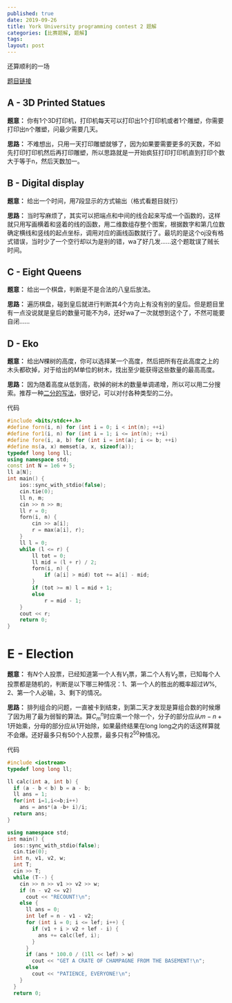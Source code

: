 ```yaml
---
published: true
date: 2019-09-26
title: York University programming contest 2 题解
categories: [比赛题解, 题解]
tags: 
layout: post
---
```

还算顺利的一场
<!--more-->
[题目链接](https://open.kattis.com/contests/s4m8pb/problems)
## A - 3D Printed Statues

**题意：** 你有1个3D打印机，打印机每天可以打印出1个打印机或者1个雕塑，你需要打印出n个雕塑，问最少需要几天。

**思路：** 不难想出，只用一天打印雕塑就够了，因为如果要需要更多的天数，不如先打印打印机然后再打印雕塑，所以思路就是一开始疯狂打印打印机直到打印个数大于等于n，然后天数加一。

## B - Digital display

**题意：** 给出一个时间，用7段显示的方式输出（格式看题目就行）

**思路：** 当时写麻烦了，其实可以把端点和中间的线合起来写成一个函数的，这样就只用写画横着和竖着的线的函数，用二维数组存整个图案，根据数字和第几位数确定横线和竖线的起点坐标，调用对应的画线函数就行了。最坑的是这个oj没有格式错误，当时少了一个空行却以为是别的错，wa了好几发……这个题耽误了贼长时间。

## C - Eight Queens

**题意：** 给出一个棋盘，判断是不是合法的八皇后放法。

**思路：** 遍历棋盘，碰到皇后就进行判断其4个方向上有没有别的皇后。但是题目里有一点没说就是皇后的数量可能不为8，还好wa了一次就想到这个了，不然可能要自闭……

## D - Eko

**题意：** 给出$N$棵树的高度，你可以选择某一个高度，然后把所有在此高度之上的木头都砍掉，对于给出的$M$单位的树木，找出至少能获得这些数量的最高高度。

**思路：** 因为随着高度从低到高，砍掉的树木的数量单调递增，所以可以用二分搜索。推荐一种[二分的写法](https://www.cnblogs.com/luoxn28/p/5767571.html)，很好记，可以对付各种类型的二分。

代码

```cpp
#include <bits/stdc++.h>
#define forn(i, n) for (int i = 0; i < int(n); ++i)
#define for1(i, n) for (int i = 1; i <= int(n); ++i)
#define fore(i, a, b) for (int i = int(a); i <= b; ++i)
#define ms(a, x) memset(a, x, sizeof(a));
typedef long long ll;
using namespace std;
const int N = 1e6 + 5;
ll a[N];
int main() {
    ios::sync_with_stdio(false);
    cin.tie(0);
    ll n, m;
    cin >> n >> m;
    ll r = 0;
    forn(i, n) {
        cin >> a[i];
        r = max(a[i], r);
    }
    ll l = 0;
    while (l <= r) {
        ll tot = 0;
        ll mid = (l + r) / 2;
        forn(i, n) {
            if (a[i] > mid) tot += a[i] - mid;
        }
        if (tot >= m) l = mid + 1;
        else
            r = mid - 1;
    }
    cout << r;
    return 0;
}
```
# E - Election

**题意：** 有$N$个人投票，已经知道第一个人有$V_1$票，第二个人有$V_2$票，已知每个人投票都是随机的，判断是以下哪三种情况：1、第一个人的胜出的概率超过$W\%$, 2、第一个人必输，3、剩下的情况。

**思路：** 排列组合的问题，一直被卡到结束，到第二天才发现是算组合数的时候爆了因为用了最为弱智的算法。算$C_m^n$时应乘一个除一个，分子的部分应从$m-n+1$开始乘，分母的部分应从$1$开始除，如果最终结果在long long之内的话这样算就不会爆。还好最多只有50个人投票，最多只有$2^{50}$种情况。

代码

```cpp
#include <iostream>
typedef long long ll;

ll calc(int a, int b) {
  if (a - b < b) b = a - b;
  ll ans = 1;
  for(int i=1,i<=b;i++) 
    ans = ans*(a -b+ i)/i;
  return ans;
}

using namespace std;
int main() {
  ios::sync_with_stdio(false);
  cin.tie(0);
  int n, v1, v2, w;
  int T;
  cin >> T;
  while (T--) {
    cin >> n >> v1 >> v2 >> w;
    if (n - v2 <= v2)
      cout << "RECOUNT!\n";
    else {
      ll ans = 0;
      int lef = n - v1 - v2;
      for (int i = 0; i <= lef; i++) {
        if (v1 + i > v2 + lef - i) {
          ans += calc(lef, i);
        }
      }
      if (ans * 100.0 / (1ll << lef) > w)
        cout << "GET A CRATE OF CHAMPAGNE FROM THE BASEMENT!\n";
      else
        cout << "PATIENCE, EVERYONE!\n";
    }
  }
  return 0;
```
